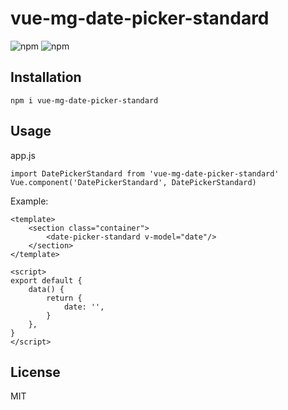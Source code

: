 # vue-mg-date-picker-standard

![npm](https://img.shields.io/npm/v/vue-mg-date-picker-standard)
![npm](https://img.shields.io/npm/dm/vue-mg-date-picker-standard)

## Installation

```
npm i vue-mg-date-picker-standard
```

## Usage

app.js

```
import DatePickerStandard from 'vue-mg-date-picker-standard'
Vue.component('DatePickerStandard', DatePickerStandard)
```

Example:

```
<template>
    <section class="container">
        <date-picker-standard v-model="date"/>
    </section>
</template>

<script>
export default {
    data() {
        return {
            date: '',
        }
    },
}
</script>
```

## License

MIT
